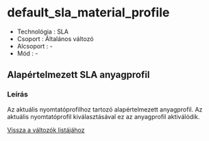 # default\_sla\_material\_profile

* Technológia : SLA
* Csoport : Általános változó
* Alcsoport : -
* Mód : -

## Alapértelmezett SLA anyagprofil

### Leírás

Az aktuális nyomtatóprofilhoz tartozó alapértelmezett anyagprofil. Az aktuális nyomtatóprofil kiválasztásával ez az anyagprofil aktiválódik.

[Vissza a változók listájához](./)

